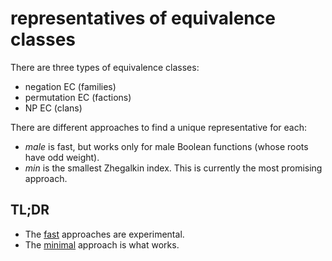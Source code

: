 # representatives of equivalence classes

There are three types of equivalence classes:

* negation EC (families)
* permutation EC (factions)
* NP EC (clans)

There are different approaches to find a unique representative for each:

* _male_ is fast, but works only for male Boolean functions (whose roots have odd weight).
* _min_ is the smallest Zhegalkin index. This is currently the most promising approach.

## TL;DR

* The [fast](fast) approaches are experimental.
* The [minimal](minimal) approach is what works.

